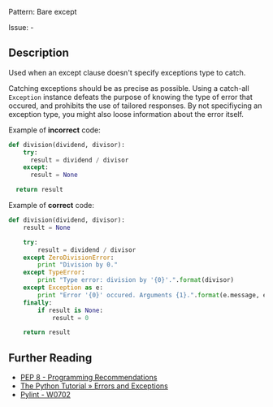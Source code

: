 Pattern: Bare except

Issue: -

## Description

Used when an except clause doesn't specify exceptions type to catch. 


Catching exceptions should be as precise as possible. Using a catch-all `Exception` instance defeats the purpose of knowing the type of error that occured, and prohibits the use of tailored responses. By not specifiycing an exception type, you might also loose information about the error itself.


Example of **incorrect** code:

```python
def division(dividend, divisor):
    try:
      result = dividend / divisor
    except:
      result = None

  return result
```

Example of **correct** code:

```python
def division(dividend, divisor):
    result = None

    try:
        result = dividend / divisor
    except ZeroDivisionError:
        print "Division by 0."
    except TypeError:
        print "Type error: division by '{0}'.".format(divisor)
    except Exception as e:
        print "Error '{0}' occured. Arguments {1}.".format(e.message, e.args)
    finally:
        if result is None:
            result = 0

    return result
```

## Further Reading

* [PEP 8 - Programming Recommendations](https://www.python.org/dev/peps/pep-0008/#programming-recommendations)
* [The Python Tutorial » Errors and Exceptions](https://docs.python.org/2/tutorial/errors.html)
* [Pylint - W0702](http://pylint-messages.wikidot.com/messages:w0702)
